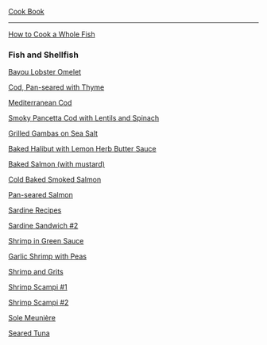 [Cook Book](https://github.com/vmsmith/CookBook/blob/master/README.md)  

-----  

[How to Cook a Whole Fish](https://www.foodandwine.com/news/how-to-cook-whole-fish)  

### Fish and Shellfish    

[Bayou Lobster Omelet]()  

[Cod, Pan-seared with Thyme](https://github.com/vmsmith/CookBook/blob/master/fish_cod_pan-seared_thyme.md)

[Mediterranean Cod](https://github.com/vmsmith/CookBook/blob/master/fish_cod_mediterranean.md)

[Smoky Pancetta Cod with Lentils and Spinach](https://github.com/vmsmith/CookBook/blob/master/fish_cod_smoky-pancetta.md)  

[Grilled Gambas on Sea Salt](https://github.com/vmsmith/CookBook/blob/master/fish_gambas_grilled.md)  

[Baked Halibut with Lemon Herb Butter Sauce](https://github.com/vmsmith/CookBook/blob/master/fish_halibut_baked.md)

[Baked Salmon (with mustard)](https://github.com/vmsmith/CookBook/blob/master/fish_salmon_baked.md)  

[Cold Baked Smoked Salmon](https://github.com/vmsmith/CookBook/blob/master/fish_salmon_baked_smoked.md)

[Pan-seared Salmon](https://github.com/vmsmith/CookBook/blob/master/fish_salmon_pan-seared.md)    

[Sardine Recipes](https://www.saveur.com/best-sardine-recipes/)  

[Sardine Sandwich #2](https://github.com/vmsmith/CookBook/blob/master/fish_sardine_sandwich2.md)

[Shrimp in Green Sauce]()  

[Garlic Shrimp with Peas](https://github.com/vmsmith/CookBook/blob/master/fish_shrimp_garlic_peas.md)    

[Shrimp and Grits](https://github.com/vmsmith/CookBook/blob/master/fish_shrimp_grits.md)  

[Shrimp Scampi #1](https://github.com/vmsmith/CookBook/blob/master/fish_shrimp_scampi1.md)    

[Shrimp Scampi #2](https://github.com/vmsmith/CookBook/blob/master/fish_shrimp_scampi2.md)    

[Sole Meunière](https://github.com/vmsmith/CookBook/blob/master/fish_sole_meuniere.md)

[Seared Tuna](https://github.com/vmsmith/CookBook/blob/master/fish_tuna_seared.md)  
